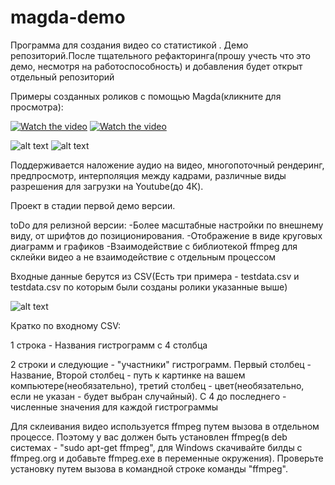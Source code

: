 # magda-demo
Программа для создания видео со статистикой . Демо репозиторий.После тщательного рефакторинга(прошу учесть что это демо, несмотря на работоспособность) и добавления будет открыт отдельный репозиторий

Примеры созданных роликов с помощью Magda(кликните для просмотра):
 
 [![Watch the video](https://img.youtube.com/vi/Da56ceYk1Vk/hqdefault.jpg)](https://youtu.be/Da56ceYk1Vk )
  [![Watch the video](https://img.youtube.com/vi/Onb7id5-Mag/hqdefault.jpg)](https://youtu.be/Onb7id5-Mag )





![alt text](https://sun9-45.userapi.com/7omIVz4yuZ-IsN4Bu6r5rsBZYKm0rKJZaP3rzg/IvTqR7CKaeA.jpg)
![alt text](https://sun9-64.userapi.com/GnE4aSA8xAvsaOSa3-2ams7Fza6NBcW1agAb5g/KW-JZGH8yRc.jpg)



 

Поддерживается наложение аудио на видео, многопоточный рендеринг, предпросмотр, интерполяция между кадрами, различные виды разрешения для загрузки на Youtube(до 4К).

Проект в стадии первой демо версии. 

toDo для релизной версии:
-Более масштабные настройки по внешнему виду, от шрифтов до позиционирования.
-Отображение в виде круговых диаграмм и графиков
-Взаимодействие с библиотекой ffmpeg для склейки видео а не взаимодействие с отдельным процессом

Входные данные берутся из CSV(Есть три примера -  testdata.csv и testdata.csv по которым были созданы ролики указанные выше)


![alt text](https://sun9-42.userapi.com/QtXU_TVM34xMVz46EqPq9IT0ofnYV115m-wqzw/PEAyt1wWazg.jpg)


Кратко по входному CSV:


1 строка - Названия гистрограмм с 4 столбца


2 строки и следующие - "участники" гистрограмм. Первый столбец - Название, Второй столбец - путь к картинке на вашем компьютере(необязательно), третий столбец - цвет(необязательно, если не указан - будет выбран случайный). С 4 до последнего - численные значения для каждой гистрограммы

Для склеивания видео используется ffmpeg путем вызова в отдельном процессе. Поэтому у вас должен быть установлен ffmpeg(в deb системах - "sudo apt-get ffmpeg", для Windows скачивайте билды с ffmpeg.org и добавьте ffmpeg.exe в переменные окружения). Проверьте установку путем вызова в командной строке команды "ffmpeg".
